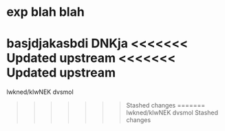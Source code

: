 # exp blah blah
 basjdjakasbdi
 DNKja
<<<<<<< Updated upstream
<<<<<<< Updated upstream
=======
lwkned/klwNEK
dvsmol
>>>>>>> Stashed changes
=======
lwkned/klwNEK
dvsmol
>>>>>>> Stashed changes
